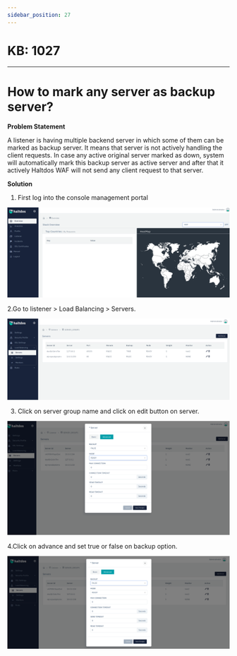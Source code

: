 ```yaml
---
sidebar_position: 27
---
```


# KB: 1027
-----------

# How to mark any server as backup server?

**Problem Statement**

A listener is having multiple backend server in which some of them can be marked as backup server. It means that server is not actively handling the client requests. In case any active original server marked as down, system will automatically mark this backup server as active server and after that it actively Haltdos WAF will not send any client request to that server.

**Solution**

1. First log into the console management portal

![kb-1027](/img/waf/v6/kb/geoo.png)

2.Go to  listener > Load Balancing > Servers.

![kb-1027](/img/waf/v6/kb/server1.png)

3. Click on server group name and click on edit button on server. 

![kb-1027](/img/waf/v6/kb/aa1.png)

4.Click on advance and set true or false on backup option.

![kb-1027](/img/waf/v6/kb/backup.png)


